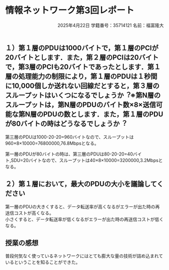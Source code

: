 # 情報ネットワーク第3回レポート

<div style="text-align: right;">
2025年4月22日  
学籍番号：35714121  
名前：福富隆大  
<br>
<br>
</div>  

## １）第１層のPDUは1000バイトで，第１層のPCIが20バイトとします．また，第２層のPCIは20バイトで，第3層のPCIも20バイトであったとします．第１層の処理能⼒の制限により，第１層のPDUは１秒間に10,000個しか送れない回線だとすると，第３層のスループットはいくつになるでしょうか︖※第N層のスループットは，第N層のPDUのバイト数×8×送信可能な第N層のPDUの数とします．また，第１層のPDUが80バイトの時はどうなるでしょうか︖

第三層のPDUは1000-20-20=960バイトなので、スループットは960×8×10000=76800000,76.8Mbpsとなる。  

第一層のPDUが80バイトの時は、第三層のPDUは80-20-20=40バイト,SDU=20バイトなので、スループットは40×8×10000=3200000,3.2Mbpsとなる。  

## ２）第１層において，最⼤のPDUの⼤⼩を議論してください

第一層のPDUの大きくすると、データ転送率が高くなるがエラーが出た時の再送信コストが高くなる。  
小さくすると、データ転送率が低くなるがエラーが出た時の再送信コストが低くなる。  

## 授業の感想

普段何気なく使っているネットワークにはとても膨大な量の技術が詰め込まれているということを知ることができた。
